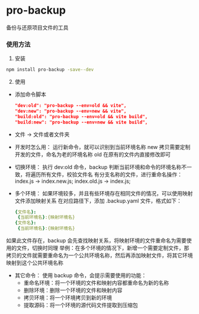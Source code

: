 # pro-backup

备份与还原项目文件的工具

### 使用方法

1. 安装

```bash
npm install pro-backup -save--dev
```

2. 使用

- 添加命令脚本
  ```json
  "dev:old": "pro-backup --env=old && vite",
  "dev:new": "pro-backup --env=new && vite",
  "build:old": "pro-backup --env=old && vite build",
  "build:new": "pro-backup --env=new && vite build",
  ```

* 文件 -> 文件或者文件夹

- 开发时怎么用：
 运行新命令，就可以识别到当前环境名称 new
 拷贝需要定制开发的文件，命名为老的环境名称 old
 在原有的文件内直接修改即可

- 切换环境：
 执行 dev:old 命令，backup 判断当前环境和命令的环境名称不一致，将遍历所有文件，校验文件名
 有分支名称的文件，进行重命名操作：index.js -> index.new.js; index.old.js -> index.js;

- 多个环境：
 如果环境较多，并且有些环境存在相同文件的情况，可以使用映射文件添加映射关系
 在对应路径下，添加 .backup.yaml 文件，格式如下：
  ```yaml
  {文件名}:
   {当前环境名}:{映射环境名}
  {文件名}:
   {当前环境名}:{映射环境名}
  ```
 如果此文件存在，backup 会先查找映射关系，将映射环境的文件重命名为需要使用的文件，切换时同理
 举例：在多个环境的情况下，新增一个需要定制文件，那拷贝的文件就需要重命名为一个公共环境名称，然后再添加映射文件，将其它环境映射到这个公共环境名称

- 其它命令：
 使用 backup 命令，会提示需要使用的功能：
  - 重命名环境：将一个环境的文件和映射内容都重命名为新的名称
  - 删除环境：删除一个环境的文件和映射内容
  - 拷贝环境：将一个环境拷贝到新的环境
  - 提取源码：将一个环境的源代码文件提取到压缩包